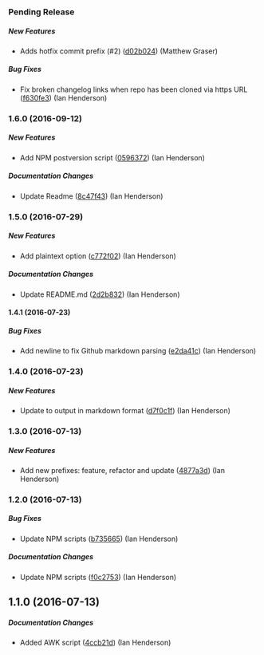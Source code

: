 ### Pending Release
##### New Features
- Adds hotfix commit prefix (#2) ([d02b024](https://github.com/mdgraser/simple-git-changelog/commit/d02b0248510826bf0e923f60d33a873828ba6040)) (Matthew Graser)
##### Bug Fixes
- Fix broken changelog links when repo has been cloned via https URL ([f630fe3](https://github.com/mdgraser/simple-git-changelog/commit/f630fe3c228226b0f6e797dbd0d62db431b93dc1)) (Ian Henderson)

### 1.6.0 (2016-09-12)
##### New Features
- Add NPM postversion script ([0596372](https://github.com/mdgraser/simple-git-changelog/commit/0596372f4ff82fa5de12f981de9e0c68d3c2e082)) (Ian Henderson)
##### Documentation Changes
- Update Readme ([8c47f43](https://github.com/mdgraser/simple-git-changelog/commit/8c47f43d8f29e452c49cf8671a02b595cc551e59)) (Ian Henderson)

### 1.5.0 (2016-07-29)
##### New Features
- Add plaintext option ([c772f02](https://github.com/mdgraser/simple-git-changelog/commit/c772f020582a5849466446e88b782491450b8794)) (Ian Henderson)
##### Documentation Changes
- Update README.md ([2d2b832](https://github.com/mdgraser/simple-git-changelog/commit/2d2b8327c6716d4f22b7cf81164999b55581d060)) (Ian Henderson)

#### 1.4.1 (2016-07-23)
##### Bug Fixes
- Add newline to fix Github markdown parsing ([e2da41c](https://github.com/mdgraser/simple-git-changelog/commit/e2da41c24de53195194b8e0da312b134835951e5)) (Ian Henderson)

### 1.4.0 (2016-07-23)
##### New Features
- Update to output in markdown format ([d7f0c1f](https://github.com/mdgraser/simple-git-changelog/commit/d7f0c1f819f5892e124041ecbe535500e773da0d)) (Ian Henderson)

### 1.3.0 (2016-07-13)
##### New Features
- Add new prefixes: feature, refactor and update ([4877a3d](https://github.com/mdgraser/simple-git-changelog/commit/4877a3d516f1d1580a0d3912b0178be777ccad7f)) (Ian Henderson)

### 1.2.0 (2016-07-13)
##### Bug Fixes
- Update NPM scripts ([b735665](https://github.com/mdgraser/simple-git-changelog/commit/b7356652b35294dd4f966c737dd41ece333cc6cd)) (Ian Henderson)
##### Documentation Changes
- Update NPM scripts ([f0c2753](https://github.com/mdgraser/simple-git-changelog/commit/f0c275342f5734d5b297fcb342c5df1904536abc)) (Ian Henderson)

## 1.1.0 (2016-07-13)
##### Documentation Changes
- Added AWK script ([4ccb21d](https://github.com/mdgraser/simple-git-changelog/commit/4ccb21d97a017eb34ff01b6e09f1d843e7336050)) (Ian Henderson)
